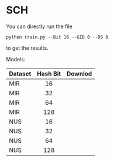 # SCH

You can directly run the file 
```
python train.py --Bit 16 --GID 0 --DS 0
```
to get the results.


Models:

| Dataset | Hash Bit | Downlod |
| :-- | :--: | :-- |
| MIR | 16 | |
| MIR | 32 | |
| MIR | 64 | |
| MIR | 128 | |
| NUS | 16 | |
| NUS | 32 | |
| NUS | 64 | |
| NUS | 128 | |
